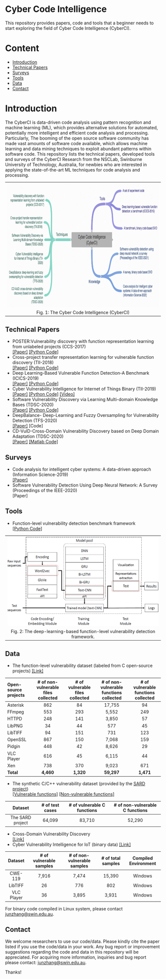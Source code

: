 # Cyber Code Intelligence

This repository provides papers, code and tools that a beginner needs to start exploring the field of Cyber Code Intelligence (CyberCI).

# Content
  * [Introduction](#Introduction)
  * [Technical Papers](#technical-papers)
  * [Surveys](#Surveys)
  * [Tools](#Tools)
  * [Data](#Data)
  * [Contact](#Contact)

# Introduction

The CyberCI is data-driven code analysis using pattern recognition and machine learning (ML), which provides alternative solutions for automated, potentially more intelligent and efficient code analysis and processing. Particularly, The booming of the open source software community has made vast amounts of software code available, which allows machine learning and data mining techniques to exploit abundant patterns within software code. This repository lists the technical papers, developed tools and surveys of the CyberCI Research from the NSCLab, Swinburne University of Technology, Australia, for newbies who are interested in applying the state-of-the-art ML techniques for code analysis and processing.

<table width="100%" border="0" cellspacing="0" cellpadding="0">
  <tr>
    <td align="center"><img src="https://github.com/DanielLin1986/Data-Driven_Software_Vulnerability_Discovery/blob/master/Image/ATO_Ineligible_to_link.png" width="1000" height="400"/> </td>
  </tr>
  <tr>
    <td align="center">Fig. 1: The Cyber Code Intelligence (CyberCI)</td>
  </tr>
</table>

## Technical Papers

 * POSTER:Vulnerability discovery with function representation learning from unlabeled projects (CCS-2017)   
 [[Paper]](https://dl.acm.org/doi/abs/10.1145/3133956.3138840) [[Python Code]](https://github.com/DanielLin1986/function_representation_learning)
 * Cross-project transfer representation learning for vulnerable function discovery (TII-2018)   
 [[Paper]](https://ieeexplore.ieee.org/abstract/document/8329207) [[Python Code]](https://github.com/DanielLin1986/TransferRepresentationLearning)
 * Deep Learning-Based Vulnerable Function Detection-A Benchmark (ICICS-2019)   
 [[Paper]](https://link.springer.com/chapter/10.1007/978-3-030-41579-2_13) [[Python Code]](https://github.com/DanielLin1986/Function-level-Vulnerability-Detection)
 * Cyber Vulnerability Intelligence for Internet of Things Binary (TII-2019)     
 [[Paper]](https://ieeexplore.ieee.org/abstract/document/8892533) [[Python Code]](https://github.com/wolong3385/BiVulD) [[Video]](https://www.youtube.com/watch?v=eoOFrz8e0DE)
 * Software Vulnerability Discovery via Learning Multi-domain Knowledge Bases (TDSC-2020)   
 [[Paper]](https://ieeexplore.ieee.org/abstract/document/8906156) [[Python Code]](https://github.com/DanielLin1986/RepresentationsLearningFromMulti_domain)
 * DeepBalance- Deep-Learning and Fuzzy Oversampling for Vulnerability Detection (TFS-2020)   
 [[Paper]](https://ieeexplore.ieee.org/abstract/document/8930093/) [Code]
 * CD-VulD-Cross-Domain Vulnerability Discovery based on Deep Domain Adaptation (TDSC-2020)  
 [[Paper]](https://ieeexplore.ieee.org/abstract/document/9054952) [[Matlab Code]](https://github.com/wolong3385/SVD-Source)
 
## Surveys

* Code analysis for intelligent cyber systems: A data-driven approach (Information Science-2019)   
[[Paper]](https://www.sciencedirect.com/science/article/pii/S0020025520302164)
* Software Vulnerability Detection Using Deep Neural Network: A Survey (Proceedings of the IEEE-2020)    
[Paper]

## Tools
* Function-level vulnerability detection benchmark framework    
[[Python Code]](https://github.com/DanielLin1986/Function-level-Vulnerability-Detection)
<table width="100%" border="0" cellspacing="0" cellpadding="0">
  <tr>
    <td align="center"><img src="https://github.com/DanielLin1986/Data-Driven_Software_Vulnerability_Discovery/blob/master/Image/Function_level_vulnerability_detection_framework.png" width="543" height="289"/> </td>
  </tr>
  <tr>
    <td align="center">Fig. 2: The deep-learning-based function-level vulnerability detection framework.</td>
  </tr>
</table>

## Data

* The function-level vulnerability dataset (labeled from C open-source projects) [[Link]](https://liveswinburneeduau-my.sharepoint.com/:u:/g/personal/junzhang_swin_edu_au/EZ6D_mlcgLdOsdlRC1ngnKUBru7S9luQSnfFh5bZA_GNVw?e=vzElow)  

|Open-source projects|# of non-vulnerable files collected|# of vulnerable files collected|# of non-vulnerable functions collected|# of vulnerable functions collected|
| :------------ |:---------------:|:---------------:|:---------------:|:---------------:|
|Asterisk| 862 |84 |17,755 |94|
|FFmpeg| 553 |293 |5,552| 249|
|HTTPD| 248| 141| 3,850 |57|
|LibPNG| 34| 44 |577| 45|
|LibTIFF |94 |151 |731| 123|
|OpenSSL| 867| 150| 7,068| 159|
|Pidgin |448 |42 |8,626| 29|
|VLC Player| 616| 45 |6,115 |44|
|Xen |738 |370 |9,023 |671|
|**Total**|**4,460**|**1,320**|**59,297**|**1,471**|

* The synthetic C/C++ vulnerability dataset (provided by the [SARD project](samate.nist.gov/SARD/view.php?tsID=108))   
[[Vulnerable functions]](https://liveswinburneeduau-my.sharepoint.com/:u:/g/personal/junzhang_swin_edu_au/EZ4Y30cSmIJMr7dhi_eon34B5EcTO0_aVPjmIH4pS7j-PQ?e=d9qNJe)
[[Non-vulnerable functions]](https://liveswinburneeduau-my.sharepoint.com/:u:/g/personal/junzhang_swin_edu_au/EeV6OlOaJEhKjfKwnlawezYB7WVTgBaiuTdw3PEjAFfJjQ?e=sCMhwS) 

|Dataset|# of test cases|# of vulnerable C functions|# of non-vulnerable C functions|  
|:---------------:|:---------------:|:---------------:|:---------------:|  
|The SARD project| 64,099| 83,710| 52,290|  

* Cross-Domain Vulnerability Discovery  
[[Link]](https://liveswinburneeduau-my.sharepoint.com/:u:/g/personal/junzhang_swin_edu_au/EcMpq2sn0LFOrR4UFTgjd-gBAujvppZaMSZ-0nxjBb6WkA?e=gONFuR)
* Cyber Vulnerability Intelligence for IoT (binary data) [[Link]](https://liveswinburneeduau-my.sharepoint.com/:u:/g/personal/junzhang_swin_edu_au/EfVeUDOIQ5lMhSuuTW_aNbcB5uG6owYcWnVUxq7yQ1ZLtw?e=PpjokH)

|Dataset|# of vulnerable samples|# of non-vulnerable  samples|# of total samples|Compiled Environment|  
|:---------------:|:---------------:|:---------------:|:---------------:|:---------------:|  
|CWE-119| 7,916| 7,474| 15,390|Windows|
|LibTIFF| 26| 776| 802|Windows|
|VLC Player| 36| 3,895| 3,931|Windows|  

For binary code compiled in Linux system, please contact junzhang@swin.edu.au.

## Contact

We welcome researchers to use our code/data. Please kindly cite the paper listed if you use the code/data in your work. Any bug report or improvement suggestions regarding the code and data in this repository will be appreciated. For acquiring more information, inquiries and bug report please contact: junzhang@swin.edu.au. 

Thanks!

